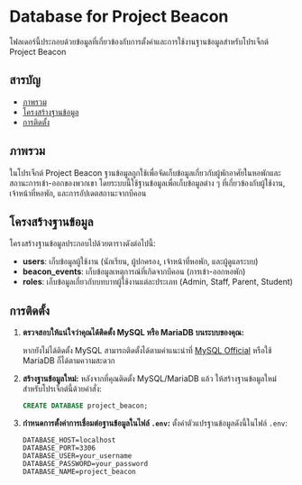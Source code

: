 # Database for Project Beacon

โฟลเดอร์นี้ประกอบด้วยข้อมูลที่เกี่ยวข้องกับการตั้งค่าและการใช้งานฐานข้อมูลสำหรับโปรเจ็กต์ Project Beacon

## สารบัญ
- [ภาพรวม](#ภาพรวม)
- [โครงสร้างฐานข้อมูล](#โครงสร้างฐานข้อมูล)
- [การติดตั้ง](#การติดตั้ง)

## ภาพรวม
ในโปรเจ็กต์ Project Beacon ฐานข้อมูลถูกใช้เพื่อจัดเก็บข้อมูลเกี่ยวกับผู้พักอาศัยในหอพักและสถานะการเข้า-ออกของพวกเขา โดยระบบนี้ใช้ฐานข้อมูลเพื่อเก็บข้อมูลต่าง ๆ ที่เกี่ยวข้องกับผู้ใช้งาน, เจ้าหน้าที่หอพัก, และการอัปเดตสถานะจากบีคอน

## โครงสร้างฐานข้อมูล
โครงสร้างฐานข้อมูลประกอบไปด้วยตารางดังต่อไปนี้:
- **users**: เก็บข้อมูลผู้ใช้งาน (นักเรียน, ผู้ปกครอง, เจ้าหน้าที่หอพัก, และผู้ดูแลระบบ)
- **beacon_events**: เก็บข้อมูลเหตุการณ์ที่เกิดจากบีคอน (การเข้า-ออกหอพัก)
- **roles**: เก็บข้อมูลเกี่ยวกับบทบาทผู้ใช้งานแต่ละประเภท (Admin, Staff, Parent, Student)

## การติดตั้ง

1. **ตรวจสอบให้แน่ใจว่าคุณได้ติดตั้ง MySQL หรือ MariaDB บนระบบของคุณ:**

    หากยังไม่ได้ติดตั้ง MySQL สามารถติดตั้งได้ตามคำแนะนำที่ [MySQL Official](https://dev.mysql.com/downloads/) หรือใช้ MariaDB ก็ได้ตามความสะดวก

2. **สร้างฐานข้อมูลใหม่:**
    หลังจากที่คุณติดตั้ง MySQL/MariaDB แล้ว ให้สร้างฐานข้อมูลใหม่สำหรับโปรเจ็กต์นี้ด้วยคำสั่ง:
    ```sql
    CREATE DATABASE project_beacon;
    ```

3. **กำหนดการตั้งค่าการเชื่อมต่อฐานข้อมูลในไฟล์ `.env`:**
   ตั้งค่าตัวแปรฐานข้อมูลดังนี้ในไฟล์ `.env`:
   ```env
   DATABASE_HOST=localhost
   DATABASE_PORT=3306
   DATABASE_USER=your_username
   DATABASE_PASSWORD=your_password
   DATABASE_NAME=project_beacon
